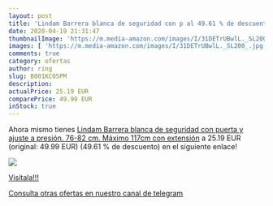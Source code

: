 ```yaml
---
layout: post
title: 'Lindam Barrera blanca de seguridad con p al 49.61 % de descuento'
date: 2020-04-19 21:31:47
thumbnailImage: 'https://m.media-amazon.com/images/I/31DETrUBwlL._SL200_.jpg'
images: [ 'https://m.media-amazon.com/images/I/31DETrUBwlL._SL200_.jpg' ]
comments: true
category: ofertas
author: ring
slug: B001KC05PM
description:
actualPrice: 25.19 EUR
comparePrice: 49.99 EUR
inStock: true
---
```


Ahora mismo tienes [Lindam Barrera blanca de seguridad con puerta y ajuste a presión. 76-82 cm. Máximo 117cm con extensión](https://www.amazon.com/dp/B001KC05PM/?tag=redken08-20) a 25.19 EUR (original: 49.99 EUR) (49.61 %  de descuento) en el siguiente enlace!

[![](https://m.media-amazon.com/images/I/31DETrUBwlL._SL200_.jpg)](https://www.amazon.com/dp/B001KC05PM/?tag=redken08-20)

[Visítala!!!](https://www.amazon.com/dp/B001KC05PM/?tag=redken08-20)

[Consulta otras ofertas en nuestro canal de telegram](https://t.me/s/ofertas25)
